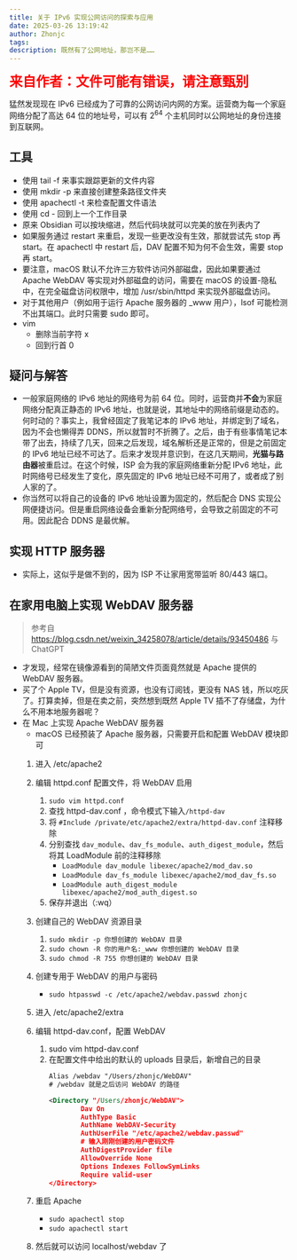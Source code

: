 ```yaml
---
title: 关于 IPv6 实现公网访问的探索与应用
date: 2025-03-26 13:19:42
author: Zhonjc
tags: 
description: 既然有了公网地址，那岂不是……
---
```

<span style="color: red; font-size: 1.5rem; font-weight: 900; ">来自作者：文件可能有错误，请注意甄别</span>

猛然发现现在 IPv6 已经成为了可靠的公网访问内网的方案。运营商为每一个家庭网络分配了高达 64 位的地址号，可以有 $2^{64}$ 个主机同时以公网地址的身份连接到互联网。

## 工具

- 使用 tail -f 来事实跟踪更新的文件内容
- 使用 mkdir -p 来直接创建整条路径文件夹
- 使用 apachectl -t 来检查配置文件语法
- 使用 cd - 回到上一个工作目录
- 原来  Obsidian 可以按块缩进，然后代码块就可以完美的放在列表内了
- 如果服务通过 restart 来重启，发现一些更改没有生效，那就尝试先 stop 再 start。在 apachectl 中 restart 后，DAV 配置不知为何不会生效，需要 stop 再 start。
- 要注意，macOS 默认不允许三方软件访问外部磁盘，因此如果要通过 Apache WebDAV 等实现对外部磁盘的访问，需要在 macOS 的设置-隐私中，在完全磁盘访问权限中，增加 /usr/sbin/httpd 来实现外部磁盘访问。
- 对于其他用户（例如用于运行 Apache 服务器的 \_www 用户），lsof 可能检测不出其端口。此时只需要 sudo 即可。
- vim 
	- 删除当前字符 x 
	- 回到行首 0
## 疑问与解答

- 一般家庭网络的 IPv6 地址的网络号为前 64 位。同时，运营商并**不会**为家庭网络分配真正静态的 IPv6 地址，也就是说，其地址中的网络前缀是动态的。何时动的？事实上，我曾经固定了我笔记本的 IPv6 地址，并绑定到了域名，因为不会也懒得弄 DDNS，所以就暂时不折腾了。之后，由于有些事情笔记本带了出去，持续了几天，回来之后发现，域名解析还是正常的，但是之前固定的 IPv6 地址已经不可达了。后来才发现并意识到，在这几天期间，**光猫与路由器**被重启过。在这个时候，ISP 会为我的家庭网络重新分配 IPv6 地址，此时网络号已经发生了变化，原先固定的 IPv6 地址已经不可用了，或者成了别人家的了。
- 你当然可以将自己的设备的 IPv6 地址设置为固定的，然后配合 DNS 实现公网便捷访问。但是重启网络设备会重新分配网络号，会导致之前固定的不可用。因此配合 DDNS 是最优解。

## 实现 HTTP 服务器

- 实际上，这似乎是做不到的，因为 ISP 不让家用宽带监听 80/443 端口。
## 在家用电脑上实现 WebDAV 服务器

> 参考自 https://blog.csdn.net/weixin_34258078/article/details/93450486 与  ChatGPT

- 才发现，经常在镜像源看到的简陋文件页面竟然就是 Apache 提供的 WebDAV 服务器。
- 买了个 Apple TV，但是没有资源，也没有订阅钱，更没有 NAS 钱，所以吃灰了。打算卖掉，但是在卖之前，突然想到既然 Apple TV 插不了存储盘，为什么不用本地服务器呢？
- 在 Mac 上实现 Apache WebDAV 服务器
	- macOS 已经预装了 Apache 服务器，只需要开启和配置 WebDAV 模块即可
	1. 进入 /etc/apache2
	2. 编辑 httpd.conf 配置文件，将 WebDAV 启用 
		1. `sudo vim httpd.conf`
		2. 查找 httpd-dav.conf ，命令模式下输入`/httpd-dav`
		3. 将 `#Include /private/etc/apache2/extra/httpd-dav.conf` 注释移除
		4. 分别查找 `dav_module`、`dav_fs_module`、`auth_digest_module`，然后将其 LoadModule 前的注释移除
			- `LoadModule dav_module libexec/apache2/mod_dav.so`
			- `LoadModule dav_fs_module libexec/apache2/mod_dav_fs.so`
			- `LoadModule auth_digest_module libexec/apache2/mod_auth_digest.so`
		5. 保存并退出（:wq）
	3. 创建自己的 WebDAV 资源目录
		1. `sudo mkdir -p 你想创建的 WebDAV 目录`
		2. `sudo chown -R 你的用户名:_www 你想创建的 WebDAV 目录`
		3. `sudo chmod -R 755 你想创建的 WebDAV 目录`
	4. 创建专用于 WebDAV 的用户与密码
		- `sudo htpasswd -c /etc/apache2/webdav.passwd zhonjc`
	5. 进入 /etc/apache2/extra
	6. 编辑 httpd-dav.conf，配置 WebDAV
		1. sudo vim httpd-dav.conf
		2. 在配置文件中给出的默认的 uploads 目录后，新增自己的目录
			```xml
			Alias /webdav "/Users/zhonjc/WebDAV"
			# /webdav 就是之后访问 WebDAV 的路径
			
			<Directory "/Users/zhonjc/WebDAV">
			        Dav On
			        AuthType Basic
			        AuthName WebDAV-Security
			        AuthUserFile "/etc/apache2/webdav.passwd"
			        # 输入刚刚创建的用户密码文件
			        AuthDigestProvider file
			        AllowOverride None
			        Options Indexes FollowSymLinks
			        Require valid-user
			</Directory>
			```

	7. 重启 Apache
		- `sudo apachectl stop`
		- `sudo apachectl start`
	8. 然后就可以访问 localhost/webdav 了

<!-- ## 实现文件服务器 -->

